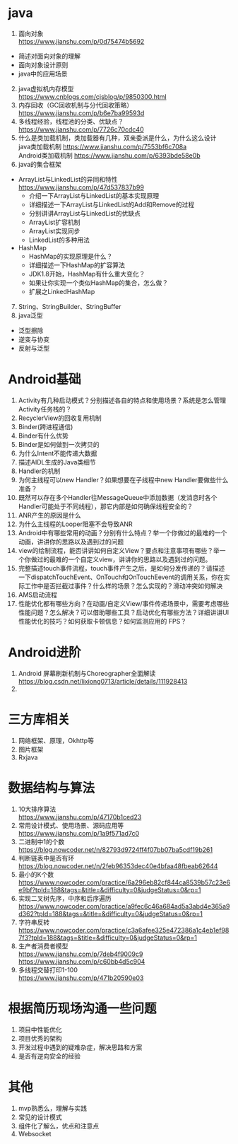 # java
1. 面向对象  
  https://www.jianshu.com/p/0d75474b5692
  - 简述对面向对象的理解
  - 面向对象设计原则
  - java中的应用场景
2. java虚拟机内存模型  
  https://www.cnblogs.com/cjsblog/p/9850300.html
3. 内存回收（GC回收机制与分代回收策略）  
  https://www.jianshu.com/p/b6e7ba99593d
4. 多线程经验，线程池的分类、优缺点？  
  https://www.jianshu.com/p/7726c70cdc40
5. 什么是类加载机制，类加载器有几种，双亲委派是什么，为什么这么设计  
  java类加载机制  https://www.jianshu.com/p/7553bf6c708a  
  Android类加载机制  https://www.jianshu.com/p/6393bde58e0b
6. java的集合框架
  - ArrayList与LinkedList的异同和特性  
    https://www.jianshu.com/p/47d537837b99
    - 介绍一下ArrayList与LinkedList的基本实现原理
    - 详细描述一下ArrayList与LinkedList的Add和Remove的过程
    - 分别讲讲ArrayList与LinkedList的优缺点
    - ArrayList扩容机制
    - ArrayList实现同步
    - LinkedList的多种用法
  - HashMap
    - HashMap的实现原理是什么？
    - 详细描述一下HashMap的扩容算法
    - JDK1.8开始，HashMap有什么重大变化？
    - 如果让你实现一个类似HashMap的集合，怎么做？
    - 扩展之LinkedHashMap
7. String、StringBuilder、StringBuffer
8. java泛型
  - 泛型擦除
  - 逆变与协变
  - 反射与泛型
        
        
# Android基础
1. Activity有几种启动模式？分别描述各自的特点和使用场景？系统是怎么管理Activity任务栈的？
2. RecyclerView的回收复用机制
3. Binder(跨进程通信)
4. Binder有什么优势
5. Binder是如何做到一次拷贝的
6. 为什么Intent不能传递大数据
7. 描述AIDL生成的Java类细节
8. Handler的机制
9. 为何主线程可以new Handler？如果想要在子线程中new Handler要做些什么准备？
10. 既然可以存在多个Handler往MessageQueue中添加数据（发消息时各个Handler可能处于不同线程），那它内部是如何确保线程安全的？
11. ANR产生的原因是什么
12. 为什么主线程的Looper阻塞不会导致ANR
13. Android中有哪些常用的动画？分别有什么特点？举一个你做过的最难的一个动画，讲讲你的思路以及遇到过的问题
14. view的绘制流程，能否讲讲如何自定义View？要点和注意事项有哪些？举一个你做过的最难的一个自定义view，讲讲你的思路以及遇到过的问题。
15. 完整描述touch事件流程，touch事件产生之后，是如何分发传递的？请描述一下dispatchTouchEvent、OnTouch和OnTouchEevent的调用关系，你在实际工作中是否拦截过事件？什么样的场景？怎么实现的？滑动冲突如何解决
16. AMS启动流程
17. 性能优化都有哪些方向？在动画/自定义View/事件传递场景中，需要考虑哪些性能问题？怎么解决？可以借助哪些工具？启动优化有哪些方法？详细讲讲UI性能优化的技巧？如何获取卡顿信息？如何监测应用的 FPS？

# Android进阶
1. Android 屏幕刷新机制与Choreographer全面解读
https://blog.csdn.net/lixiong0713/article/details/111928413
2. 

# 三方库相关
1. 网络框架、原理，Okhttp等
2. 图片框架
3. Rxjava


# 数据结构与算法
1. 10大排序算法  
  https://www.jianshu.com/p/47170b1ced23
2. 常用设计模式、使用场景、源码应用等  
  https://www.jianshu.com/p/1a9f571ad7c0
3. 二进制中1的个数  
  https://blog.nowcoder.net/n/82793d9724ff4f07bb07ba5cdf19b261 
5. 判断链表中是否有环  
  https://blog.nowcoder.net/n/2feb96353dec40e4bfaa48fbeab62644
4. 最小的K个数  
  https://www.nowcoder.com/practice/6a296eb82cf844ca8539b57c23e6e9bf?tpId=188&tags=&title=&difficulty=0&judgeStatus=0&rp=1
5. 实现二叉树先序，中序和后序遍历   
  https://www.nowcoder.com/practice/a9fec6c46a684ad5a3abd4e365a9d362?tpId=188&tags=&title=&difficulty=0&judgeStatus=0&rp=1
6. 字符串反转
  https://www.nowcoder.com/practice/c3a6afee325e472386a1c4eb1ef987f3?tpId=188&tags=&title=&difficulty=0&judgeStatus=0&rp=1
7. 生产者消费者模型  
  https://www.jianshu.com/p/7deb4f9009c9  
  https://www.jianshu.com/p/c60bb4d5c904  
8. 多线程交替打印1-100  
  https://www.jianshu.com/p/471b20590e03
  

# 根据简历现场沟通一些问题
1. 项目中性能优化
2. 项目优秀的架构
3. 开发过程中遇到的疑难杂症，解决思路和方案
4. 是否有逆向安全的经验


# 其他
1. mvp熟悉么，理解与实践️
2. 常见的设计模式
3. 组件化了解么，优点和注意点
4. Websocket 

